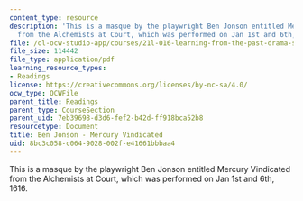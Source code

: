 ```yaml
---
content_type: resource
description: 'This is a masque by the playwright Ben Jonson entitled Mercury Vindicated
  from the Alchemists at Court, which was performed on Jan 1st and 6th, 1616. '
file: /ol-ocw-studio-app/courses/21l-016-learning-from-the-past-drama-science-performance-spring-2009/8bc3c058c0649028002fe41661bbbaa4_MIT21L_016s09_read08_mercury.pdf
file_size: 114442
file_type: application/pdf
learning_resource_types:
- Readings
license: https://creativecommons.org/licenses/by-nc-sa/4.0/
ocw_type: OCWFile
parent_title: Readings
parent_type: CourseSection
parent_uid: 7eb39698-d3d6-fef2-b42d-ff918bca52b8
resourcetype: Document
title: Ben Jonson - Mercury Vindicated
uid: 8bc3c058-c064-9028-002f-e41661bbbaa4
---
```

This is a masque by the playwright Ben Jonson entitled Mercury Vindicated from the Alchemists at Court, which was performed on Jan 1st and 6th, 1616. 